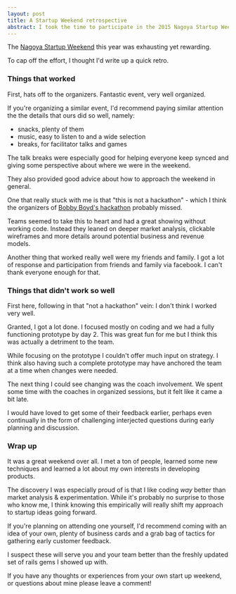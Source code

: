 ```yaml
---
layout: post
title: A Startup Weekend retrospective
abstract: I took the time to participate in the 2015 Nagoya Startup Weekend. Here are some thoughts on the event and startup weekends in general.
---
```


The [Nagoya Startup Weekend](http://nagoya.startupweekend.org/) this year was exhausting yet rewarding.

To cap off the effort, I thought I'd write up a quick retro.

### Things that worked

First, hats off to the organizers. Fantastic event, very well organized.

If you're organizing a similar event, I'd recommend paying similar attention the the details that ours did so well, namely:

* snacks, plenty of them
* music, easy to listen to and a wide selection
* breaks, for facilitator talks and games

The talk breaks were especially good for helping everyone keep synced and giving some perspective about where we were in the weekend.

They also provided good advice about how to approach the weekend in general.

One that really stuck with me is that "this is not a hackathon" - which I think the organizers of [Bobby Boyd's hackathon](https://medium.com/@rboyd/our-team-won-startup-weekend-and-all-we-got-was-a-shitty-new-boss-35f1d1f1f267#.3guwaabc8) probably missed.

Teams seemed to take this to heart and had a great showing without working code. Instead they leaned on deeper market analysis, clickable wireframes and more details around potential business and revenue models.

Another thing that worked really well were my friends and family. I got a lot of response and participation from friends and family via facebook. I can't thank everyone enough for that.

### Things that didn't work so well

First here, following in that "not a hackathon" vein: I don't think I worked very well.

Granted, I got a lot done. I focused mostly on coding and we had a fully functioning prototype by day 2. This was great fun for me but I think this was actually a detriment to the team.

While focusing on the prototype I couldn't offer much input on strategy. I think also having such a complete prototype may have anchored the team at a time when changes were needed.

The next thing I could see changing was the coach involvement. We spent some time with the coaches in organized sessions, but it felt like it came a bit late.

I would have loved to get some of their feedback earlier, perhaps even continually in the form of challenging interjected questions during early planning and discussion.

### Wrap up

It was a great weekend over all. I met a ton of people, learned some new techniques and learned a lot about my own interests in developing products.

The discovery I was especially proud of is that I like coding _way_ better than market analysis & experimentation. While it's probably no surprise to those who know me, I think knowing this empirically will really shift my approach to startup ideas going forward.

If you're planning on attending one yourself, I'd recommend coming with an idea of your own, plenty of business cards and a grab bag of tactics for gathering early customer feedback.

I suspect these will serve you and your team better than the freshly updated set of rails gems I showed up with.

If you have any thoughts or experiences from your own start up weekend, or questions about mine please leave a comment!
